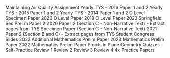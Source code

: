 Maintaining Air Quality Assignment
Yearly TYS - 2016 Paper 1 and 2
Yearly TYS - 2015 Paper 1 and 2
Yearly TYS - 2014 Paper 1 and 2
O Level Specimen Paper
2023 O Level Paper
2018 O Level Paper
2023 Springfield Sec Prelim Paper 2
2020 Paper 2 (Section C - Non-Narrative Text) - Extract pages from TYS
Specimen Paper (Section C - Non-Narrative Text)
2021 Paper 2 (Section B and C) - Extract pages from TYS
Student Congress Slides
2023 Additional Mathematics Prelim Paper
2023 Mathematics Prelim Paper
2022 Mathematics Prelim Paper
Proofs in Plane Geometry Quizzes - Self-Practice
Review 1
Review 2
Review 3
Review 4
4x Practice Papers
